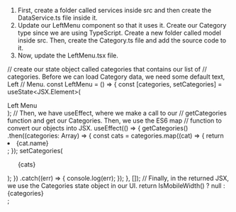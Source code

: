 1. First, create a folder called services inside src and then create the
DataService.ts file inside it. 
2. Update our LeftMenu component so that it uses it. Create our Category type
 since we are using TypeScript. Create a new folder called model inside src. Then, create the
Category.ts file and add the source code to it.
3. Now, update the LeftMenu.tsx file. 

// create our state object called categories that contains our list of
// categories. Before we can load Category data, we need some default text, Left
// Menu.
const LeftMenu = () => {
  const [categories, setCategories] = useState<JSX.Element>(
    <div>Left Menu</div>
  );
  //   Then, we have useEffect, where we make a call to our
  // getCategories function and get our Categories. Then, we use the ES6 map
  // function to convert our objects into JSX.
  useEffect(() => {
    getCategories()
      .then((categories: Array<Category>) => {
        const cats = categories.map((cat) => {
          return <li key={cat.id}>{cat.name}</li>;
        });
        setCategories(<ul className="category">{cats}</ul>);
      })
      .catch((err) => {
        console.log(err);
      });
  }, []);
  // Finally, in the returned JSX, we use the Categories state object in our UI.
  return IsMobileWidth() ? null : <div className="leftmenu">{categories}</div>;
